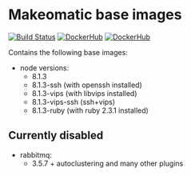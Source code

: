 # Makeomatic base images

[![Build Status](https://travis-ci.org/makeomatic/alpine-node.svg?branch=master)](https://travis-ci.org/makeomatic/alpine-node)
[![DockerHub](https://img.shields.io/badge/docker-available-blue.svg)](https://hub.docker.com/r/makeomatic/node)
[![DockerHub](https://img.shields.io/docker/pulls/makeomatic/node.svg)](https://hub.docker.com/r/makeomatic/node)

Contains the following base images:

* node versions:
  - 8.1.3
  - 8.1.3-ssh (with openssh installed)
  - 8.1.3-vips (with libvips installed)
  - 8.1.3-vips-ssh (ssh+vips)
  - 8.1.3-ruby (with ruby 2.3.1 installed)

## Currently disabled

* rabbitmq:
  - 3.5.7 + autoclustering and many other plugins
